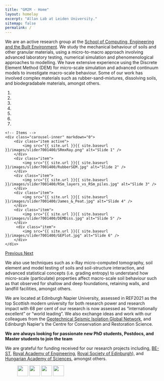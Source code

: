 ```yaml
---
title: "GM2M - Home"
layout: homelay
excerpt: "Allan Lab at Leiden University."
sitemap: false
permalink: /
---
```


We are an active research group at the 
[School of Computing, Engineering and the Built Environment](https://www.napier.ac.uk/about-us/our-schools/school-of-computing-engineering-and-the-built-environment). 
We study the mechanical behaviour of soils and other granular materials, using a micro-to-macro approach involving advanced laboratory testing, 
numerical simulation and phenomenological approaches to modelling. We have extensive experience using the Discrete Element Method (DEM) for 
micro-scale simulation and advanced continuum models to investigate macro-scale behaviour. Some of our work has involved complex materials such as 
rubber-sand-mixtures, dissolving soils, and biodegradabale materials, amongst others.


<div markdown="0" id="carousel" class="carousel slide" data-ride="carousel" data-interval="4000" data-pause="hover" >
    <!-- Menu -->
    <ol class="carousel-indicators">
        <li data-target="#carousel" data-slide-to="0" class="active"></li>
        <li data-target="#carousel" data-slide-to="1"></li>
        <li data-target="#carousel" data-slide-to="2"></li>
        <li data-target="#carousel" data-slide-to="3"></li>
        <li data-target="#carousel" data-slide-to="4"></li>
        <li data-target="#carousel" data-slide-to="5"></li>
        <li data-target="#carousel" data-slide-to="6"></li>
    </ol>

    <!-- Items -->
    <div class="carousel-inner" markdown="0">
        <div class="item active">
            <img src="{{ site.url }}{{ site.baseurl }}/images/slider7001400/SRmxRay.png" alt="Slide 1" />
        </div>
        <div class="item">
            <img src="{{ site.url }}{{ site.baseurl }}/images/slider7001400/RubberSEM.jpg" alt="Slide 2" />
        </div>
        <div class="item">
            <img src="{{ site.url }}{{ site.baseurl }}/images/slider7001400/RSm_layers_vs_RSm_piles.jpg" alt="Slide 3" />
        </div>
        <div class="item">
            <img src="{{ site.url }}{{ site.baseurl }}/images/slider7001400/James_&_Peat.jpg" alt="Slide 4" />
        </div>
        <div class="item">
            <img src="{{ site.url }}{{ site.baseurl }}/images/slider7001400/DEMDiss.jpg" alt="Slide 5" />
        </div>       
         <div class="item">
            <img src="{{ site.url }}{{ site.baseurl }}/images/slider7001400/GEPlot.jpg" alt="Slide 6" />
        </div>
    </div>
  <a class="left carousel-control" href="#carousel" role="button" data-slide="prev">
    <span class="glyphicon glyphicon-chevron-left" aria-hidden="true"></span>
    <span class="sr-only">Previous</span>
  </a>
  <a class="right carousel-control" href="#carousel" role="button" data-slide="next">
    <span class="glyphicon glyphicon-chevron-right" aria-hidden="true"></span>
    <span class="sr-only">Next</span>
  </a>
</div>




We also use techniques such as x-Ray micro-computed tomography, soil element and model testing of soils and soil-structure interaction, and advanced 
statistical concepts (i.e. grading entropy) to understand how micro-scale (particulate) properties affect macro-scale soil behaviour such as that observed 
for shallow and deep foundations, retaining walls, and landfill facilities, amongst others.

We are located at Edinburgh Napier University, assessed in REF2021 as the top Scottish modern university for both research power and research impact 
with 68 per cent of our research is now assessed as “internationally excellent” or “world leading”. We also exchange ideas and work with our colleagues 
from the [Geotechnical Seismic Isolation Global Network](https://www.gsi-global.org/home), and Edinburgh Napier's the Centre for Conservation and Restoration Science.

 **We are always looking for passionate new PhD students, Postdocs, and Master students to join the team** 


We are grateful for funding received for our research projects including, [BE-ST](https://www.be-st.build/), [Royal Academy of Engineering](https://raeng.org.uk/), [Royal Society of Edinburgh](https://rse.org.uk/)), and [Hungarian Academy of Sciences](https://mta.hu/english), amongst others.

<figure class="fourth">
  <img src="{{ site.url }}{{ site.baseurl }}/images/logopic/RAE Logo_Black_RGB.png" style="height: 35px">
  <img src="{{ site.url }}{{ site.baseurl }}/images/logopic/BE-STlogo.png" style="height: 35px">
  <img src="{{ site.url }}{{ site.baseurl }}/images/logopic/RSE_logo.png" style="height: 35px">
  <img src="{{ site.url }}{{ site.baseurl }}/images/logopic/HASlogo.png" style="height: 35px">
</figure>
